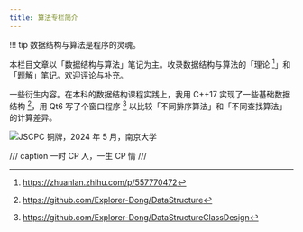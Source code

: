 ```yaml
---
title: 算法专栏简介
---
```


!!! tip
    数据结构与算法是程序的灵魂。

本栏目文章以「数据结构与算法」笔记为主。收录数据结构与算法的「理论 [^zhihu - CurryWOE]」和「题解」笔记。欢迎评论与补充。

一些衍生内容。在本科的数据结构课程实践上，我用 C++17 实现了一些基础数据结构 [^ds - github]，用 Qt6 写了个窗口程序 [^qt - github] 以比较「不同排序算法」和「不同查找算法」的计算差异。

[^zhihu - CurryWOE]: https://zhuanlan.zhihu.com/p/557770472
[^ds - github]: https://github.com/Explorer-Dong/DataStructure
[^qt - github]: https://github.com/Explorer-Dong/DataStructureClassDesign

![JSCPC 铜牌，2024 年 5 月，南京大学](https://dwj-oss.oss-cn-nanjing.aliyuncs.com/images/202501302213245.png)

/// caption
一时 CP 人，一生 CP 情
///
